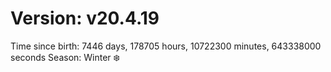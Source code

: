 # Version: v20.4.19
Time since birth: 7446 days, 178705 hours, 10722300 minutes, 643338000 seconds
Season: Winter ❄️
